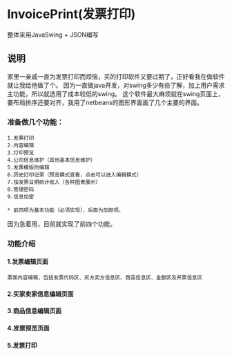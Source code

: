 # InvoicePrint(发票打印)
整体采用JavaSwing + JSON编写

## 说明
家里一亲戚一直为发票打印而烦恼，买的打印软件又要过期了，正好看我在做软件就让我给他做了个。
因为一直做java开发，对swing多少有些了解，加上用户需求主功能，所以就选用了成本较低的swing。
这个软件最大麻烦就在swing页面上，要布局排序还要对齐，我用了netbeans的图形界面画了几个主要的界面。

### 准备做几个功能：

	1.发票打印
	2.内容编辑
	3.打印预览
	4.公司信息维护（其他基本信息维护）
	5.发票模版的编辑
	6.历史打印记录（预览模式查看，点击可以进入编辑模式）
	7.按发票日期统计收入（各种图表展示）
	8.管理密码
	9.信息加密 
	
	* 前四项为基本功能（必须实现），后面为加颜项。

因为急着用，目前就实现了前四个功能。

### 功能介绍

#### 1.发票编辑页面

    票面内容编辑，包括发票代码区、买方卖方信息区、商品信息区、金额区及开票信息区

#### 2.买家卖家信息编辑页面

#### 3.商品信息编辑页面

#### 4.发票预览页面

#### 5.发票打印